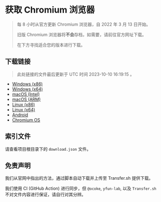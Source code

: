 # 获取 Chromium 浏览器

> 每 8 小时从官方更新 Chromium 浏览器，自 2022 年 3 月 13 日开始。
> 
> 旧版 Chromium 浏览器将**不会**存档，如需要，请前往官方网址下载。
>
> 在下方寻找适合您的版本进行下载。

## 下载链接

> 此处链接的文件最后更新于 UTC 时间 2023-10-10 16:19:15
。

- [Windows (x86)](https://transfer.sh/hQM2pb0yYo/Win.zip)
- [Windows (x64)](https://transfer.sh/PJHEAqt0Qs/Win_x64.zip)
- [macOS (Intel)](https://transfer.sh/dxDz4Fgta9/Mac.zip)
- [macOS (ARM)](https://transfer.sh/byXHmI2dtd/Mac_Arm.zip)
- [Linux (x86)](https://transfer.sh/KjptEtEEWY/Linux.zip)
- [Linux (x64)](https://transfer.sh/D8FSA2QK85/Linux_x64.zip)
- [Android](https://transfer.sh/QfxOUT1laE/Android.zip)
- [Chromium OS](https://transfer.sh/6X7UhbIfsq/Linux_ChromiumOS_Full.zip)

## 索引文件

请查看项目根目录下的 `download.json` 文件。

## 免责声明

我们从官网中指出的方法，通过脚本自动下载并上传至 Transfer.sh 提供下载。

我们使用 CI (GitHub Action) 进行同步，但 `@ocoke`, `yfun-lab`, 以及 `Transfer.sh` 不对文件内容进行保证，请自行对其分辨。
